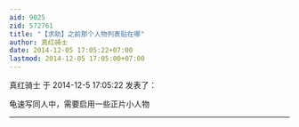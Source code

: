 ```yaml
---
aid: 9025
zid: 572761
title: "【求助】之前那个人物列表贴在哪"
author: 真红骑士
date: 2014-12-05 17:05:22+07:00
lastmod: 2014-12-05 17:05:00+07:00
---
```


真红骑士 于 2014-12-5 17:05:22 发表了：

龟速写同人中，需要启用一些正片小人物

---

